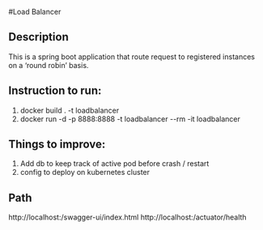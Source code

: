 #Load Balancer 


## Description
This is a spring boot application that route request to registered instances on a ‘round robin’ basis.


## Instruction to run: 
1. docker build . -t loadbalancer
2. docker run -d -p 8888:8888 -t loadbalancer --rm -it loadbalancer


## Things to improve: 
1. Add db to keep track of active pod before crash / restart
2. config to deploy on kubernetes cluster 


## Path
http://localhost:<port>/swagger-ui/index.html
http://localhost:<port>/actuator/health

